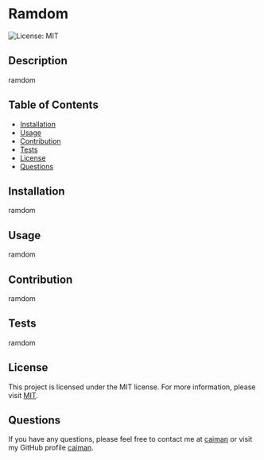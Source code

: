# Ramdom
  ![License: MIT](https://img.shields.io/badge/License-MIT-yellow.svg)

  ## Description
  ramdom
  ## Table of Contents
  - [Installation](#installation)
  - [Usage](#usage)
  - [Contribution](#contribution)
  - [Tests](#tests)
  - [License](#license)
  - [Questions](#questions)
  ## Installation
  ramdom
  ## Usage
  ramdom
  ## Contribution
  ramdom
  ## Tests
  ramdom
  ## License
  This project is licensed under the MIT license.
  For more information, please visit [MIT](https://opensource.org/licenses/MIT).
  ## Questions
  If you have any questions, please feel free to contact me at [caiman](mailto:caiman) or visit my GitHub profile [caiman](https://github.com/caiman).  
  